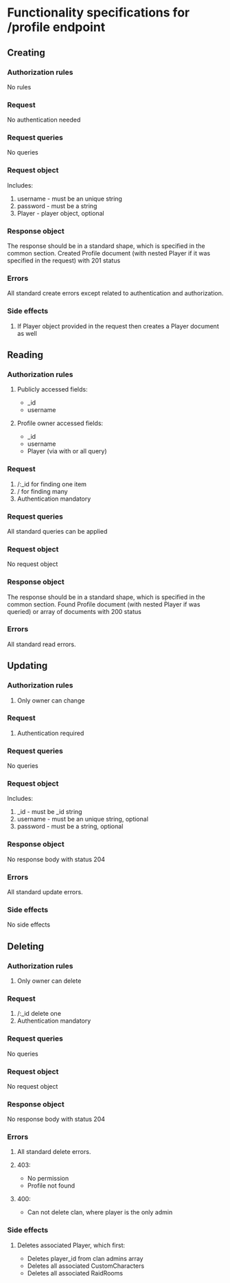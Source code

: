 # Functionality specifications for /profile endpoint



## Creating
### Authorization rules
No rules

### Request
No authentication needed

### Request queries
No queries

### Request object
Includes:

1. username - must be an unique string
2. password - must be a string
3. Player - player object, optional

### Response object
The response should be in a standard shape, which is specified in the common section.
Created Profile document (with nested Player if it was specified in the request) with 201 status

### Errors
All standard create errors except related to authentication and authorization.

### Side effects
1. If Player object provided in the request then creates a Player document as well



## Reading
### Authorization rules
1. Publicly accessed fields:

    - _id 
    - username 

2. Profile owner accessed fields:

    - _id
    - username
    - Player (via with or all query)
    
### Request
1. /:_id for finding one item
2. / for finding many
3. Authentication mandatory

### Request queries
All standard queries can be applied

### Request object
No request object

### Response object
The response should be in a standard shape, which is specified in the common section.
Found Profile document (with nested Player if was queried) or array of documents with 200 status

### Errors
All standard read errors.



## Updating
### Authorization rules
1. Only owner can change

### Request
1. Authentication required

### Request queries
No queries

### Request object
Includes:

1. _id - must be _id string
2. username - must be an unique string, optional 
3. password - must be a string, optional

### Response object
No response body with status 204

### Errors
All standard update errors.

### Side effects
No side effects



## Deleting
### Authorization rules
1. Only owner can delete

### Request
1. /:_id delete one 
2. Authentication mandatory

### Request queries
No queries

### Request object
No request object

### Response object
No response body with status 204

### Errors
1. All standard delete errors.
2. 403:

   - No permission
   - Profile not found
   
3. 400:
 
   - Can not delete clan, where player is the only admin

### Side effects
1. Deletes associated Player, which first:

   - Deletes player_id from clan admins array
   - Deletes all associated CustomCharacters
   - Deletes all associated RaidRooms
